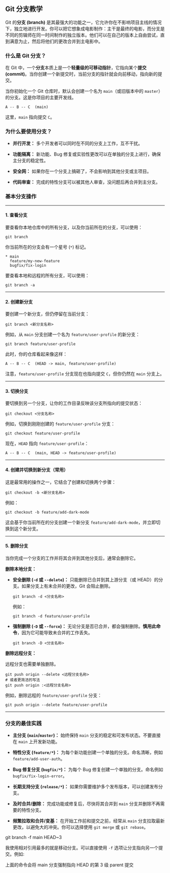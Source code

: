 ## Git 分支教学

Git 的**分支 (branch)** 是其最强大的功能之一，它允许你在不影响项目主线的情况下，独立地进行开发。你可以把它想象成电影制作：主干是最终的电影，而分支是不同的剪辑师在同一时间制作的独立版本。他们可以在自己的版本上自由尝试，直到满意为止，然后将他们的更改合并到主电影中。

### 什么是 Git 分支？

在 Git 中，一个**分支**本质上是一个**轻量级的可移动指针**，它指向某个**提交 (commit)**。当你创建一个新提交时，当前分支的指针就会向前移动，指向新的提交。

当你初始化一个 Git 仓库时，默认会创建一个名为 `main`（或旧版本中的 `master`）的分支。这是你项目的主要开发线。

```
A -- B -- C  (main)
```

这里，`main` 指向提交 `C`。

### 为什么要使用分支？

- **并行开发：** 多个开发者可以同时在不同的分支上工作，互不干扰。
    
- **功能隔离：** 新功能、Bug 修复或实验性更改可以在单独的分支上进行，确保主分支的稳定性。
    
- **安全网：** 如果你在一个分支上搞砸了，不会影响到其他分支或主项目。
    
- **代码审查：** 完成的特性分支可以被其他人审查，没问题后再合并到主分支。
    

### 基本分支操作

---

#### 1. 查看分支

要查看你本地仓库中的所有分支，以及你当前所在的分支，可以使用：


```
git branch
```

你当前所在的分支会有一个星号 (`*`) 标记。


```
* main
  feature/my-new-feature
  bugfix/fix-login
```

要查看本地和远程的所有分支，可以使用：


```
git branch -a
```

---

#### 2. 创建新分支

要创建一个新分支，但仍停留在当前分支：

```
git branch <新分支名称>
```

例如，从 `main` 分支创建一个名为 `feature/user-profile` 的新分支：

```
git branch feature/user-profile
```

此时，你的仓库看起来像这样：

```
A -- B -- C  (HEAD -> main, feature/user-profile)
```

注意，`feature/user-profile` 分支现在也指向提交 `C`，但你仍然在 `main` 分支上。

---

#### 3. 切换分支

要切换到另一个分支，让你的工作目录反映该分支所指向的提交状态：


```
git checkout <分支名称>
```

例如，切换到刚刚创建的 `feature/user-profile` 分支：


```
git checkout feature/user-profile
```

现在，`HEAD` 指向 `feature/user-profile`：

```
A -- B -- C  (main, HEAD -> feature/user-profile)
```

---

#### 4. 创建并切换到新分支（常用）

这是最常用的操作之一，它结合了创建和切换两个步骤：


```
git checkout -b <新分支名称>
```

例如：


```
git checkout -b feature/add-dark-mode
```

这会基于你当前所在的分支创建一个新分支 `feature/add-dark-mode`，并立即切换到这个新分支。

---

#### 5. 删除分支

当你完成一个分支的工作并将其合并到其他分支后，通常会删除它。

**删除本地分支：**

- **安全删除 (`-d` 或 `--delete`)：** 只能删除已合并到其上游分支（或 HEAD）的分支。如果分支上有未合并的更改，Git 会阻止删除。
    
    ```
    git branch -d <分支名称>
    ```
    
    例如：
    
    
    ```
    git branch -d feature/user-profile
    ```
    
- **强制删除 (`-D` 或 `--force`)：** 无论分支是否已合并，都会强制删除。**慎用此命令**，因为它可能导致未合并的工作丢失。
    
    
    ```
    git branch -D <分支名称>
    ```
    

**删除远程分支：**

远程分支也需要单独删除。


```
git push origin --delete <远程分支名称>
# 或者更简洁的写法
git push origin :<远程分支名称>
```

例如，删除远程的 `feature/user-profile` 分支：


```
git push origin --delete feature/user-profile
```

---

### 分支的最佳实践

- **主分支 (`main`/`master`)：** 始终保持 `main` 分支的稳定和可发布状态。不要直接在 `main` 上开发新功能。
    
- **特性分支 (`feature/*`)：** 为每个新功能创建一个单独的分支。命名清晰，例如 `feature/add-user-auth`。
    
- **Bug 修复分支 (`bugfix/*`)：** 为每个 Bug 修复创建一个单独的分支。命名例如 `bugfix/fix-login-error`。
    
- **长期支持分支 (`release/*`)：** 如果你需要维护多个发布版本，可以创建发布分支。
    
- **及时合并/删除：** 完成功能或修复后，尽快将其合并到 `main` 分支并删除不再需要的特性分支。
    
- **频繁拉取和合并/变基：** 在开始工作前和提交之前，经常从 `main` 分支拉取最新更改，以避免大的冲突。你可以选择使用 `git merge` 或 `git rebase`。
    



git branch -f main HEAD~3

我使用相对引用最多的就是移动分支。可以直接使用 `-f` 选项让分支指向另一个提交。例如:

上面的命令会将 main 分支强制指向 HEAD 的第 3 级 parent 提交
